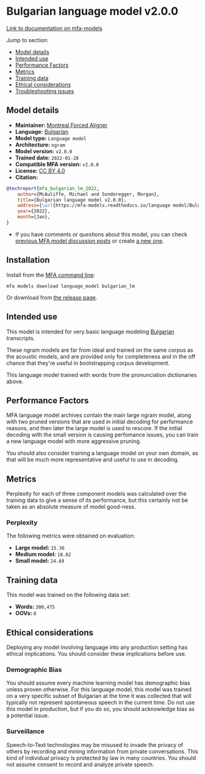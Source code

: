 
# Bulgarian language model v2.0.0

[Link to documentation on mfa-models](https://mfa-models.readthedocs.io/en/main/language_model/bulgarian_lm.html)

Jump to section:

- [Model details](#model-details)
- [Intended use](#intended-use)
- [Performance Factors](#performance-factors)
- [Metrics](#metrics)
- [Training data](#training-data)
- [Ethical considerations](#ethical-considerations)
- [Troubleshooting issues](#troubleshooting-issues)

## Model details

- **Maintainer:** [Montreal Forced Aligner](https://montreal-forced-aligner.readthedocs.io/)
- **Language:** [Bulgarian](https://en.wikipedia.org/wiki/Bulgarian_language)
- **Model type:** `Language model`
- **Architecture:** `ngram`
- **Model version:** `v2.0.0`
- **Trained date:** `2022-01-28`
- **Compatible MFA version:** `v2.0.0`
- **License:** [CC BY 4.0](https://github.com/MontrealCorpusTools/mfa-models/tree/main/language_model/bulgarian/mfa/v2.0.0/LICENSE)
- **Citation:**

```bibtex
@techreport{mfa_bulgarian_lm_2022,
	author={McAuliffe, Michael and Sonderegger, Morgan},
	title={Bulgarian language model v2.0.0},
	address={\url{https://mfa-models.readthedocs.io/language model/Bulgarian/Bulgarian language model v2_0_0.html}},
	year={2022},
	month={Jan},
}
```

- If you have comments or questions about this model, you can check [previous MFA model discussion posts](https://github.com/MontrealCorpusTools/mfa-models/discussions?discussions_q=Bulgarian+language+model+v2.0.0) or create [a new one](https://github.com/MontrealCorpusTools/mfa-models/discussions/new).

## Installation

Install from the [MFA command line](https://montreal-forced-aligner.readthedocs.io/en/latest/user_guide/models/index.html):

```
mfa models download language_model bulgarian_lm
```

Or download from [the release page](https://github.com/MontrealCorpusTools/mfa-models/releases/tag/language_model-bulgarian_lm-v2.0.0).

## Intended use

This model is intended for very basic language modeling [Bulgarian](https://en.wikipedia.org/wiki/Bulgarian_language) transcripts.

These ngram models are far from ideal and trained on the same corpus as the acoustic models, and are provided only for completeness and in the off chance that they're useful in bootstrapping corpus development.

This language model trained with words from the pronunciation dictionaries above.

## Performance Factors

MFA language model archives contain the main large ngram model, along with two pruned versions that are used in initial decoding for performance reasons, and then later the large model is used to rescore.  If the initial decoding with the small version is causing perfomance issues, you can train a new language model with more aggressive pruning.

You should also consider training a language model on your own domain, as that will be much more representative and useful to use in decoding.

## Metrics

Perplexity for each of three component models was calculated over the training data to give a sense of its performance, but this certainly not be taken as an absolute measure of model good-ness.

### Perplexity

The following metrics were obtained on evaluation:


* **Large model:** `15.36`
* **Medium model:** `18.82`
* **Small model:** `24.69`

## Training data

This model was trained on the following data set:


* **Words:** `300,475`
* **OOVs:** `0`

## Ethical considerations

Deploying any model involving language into any production setting has ethical implications. You should consider these implications before use.

### Demographic Bias

You should assume every machine learning model has demographic bias unless proven otherwise. For this language model, this model was trained on a very specific subset of Bulgarian at the time it was collected that will typically not represent spontaneous speech in the current time. Do not use this model in production, but if you do so, you should acknowledge bias as a potential issue.

### Surveillance

Speech-to-Text technologies may be misused to invade the privacy of others by recording and mining information from private conversations. This kind of individual privacy is protected by law in many countries. You should not assume consent to record and analyze private speech.
